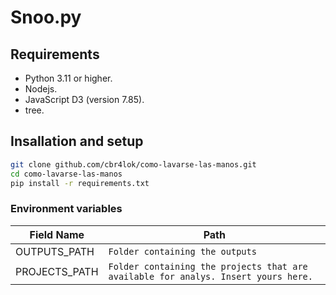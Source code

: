 # Snoo.py


## Requirements
- Python 3.11 or higher.
- Nodejs.
- JavaScript D3 (version 7.85).
- tree.

## Insallation and setup
```bash
git clone github.com/cbr4lok/como-lavarse-las-manos.git
cd como-lavarse-las-manos
pip install -r requirements.txt
```

### Environment variables


| Field Name       | Path                                                           |
|------------------|----------------------------------------------------------------|
| OUTPUTS_PATH     | `Folder containing the outputs`  |
| PROJECTS_PATH    | `Folder containing the projects that are available for analys. Insert yours here.`|
